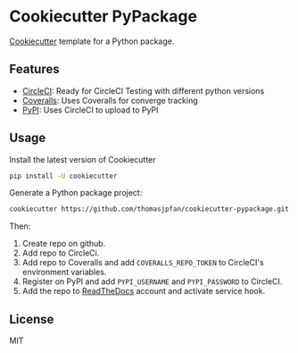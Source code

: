 # Cookiecutter PyPackage

[Cookiecutter](https://github.com/audreyr/cookiecutter) template for a Python package.

## Features

* [CircleCI](https://circleci.com): Ready for CircleCI Testing with different python versions
* [Coveralls](https://coveralls.io): Uses Coveralls for converge tracking
* [PyPI](https://pypi.python.org/pypi): Uses CircleCI to upload to PyPI

## Usage

Install the latest version of Cookiecutter

```bash
pip install -U cookiecutter
```

Generate a Python package project:

```bash
cookiecutter https://github.com/thomasjpfan/cookiecutter-pypackage.git
```

Then:

1. Create repo on github.
1. Add repo to CircleCi.
1. Add repo to Coveralls and add `COVERALLS_REPO_TOKEN` to CircleCI's environment variables.
1. Register on PyPI and add `PYPI_USERNAME` and `PYPI_PASSWORD` to CircleCI.
1. Add the repo to [ReadTheDocs](https://readthedocs.io/) account and activate service hook.

## License

MIT